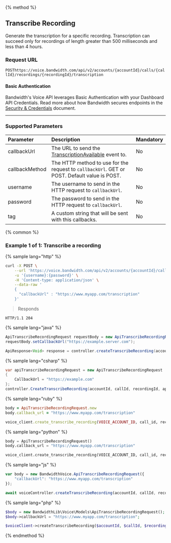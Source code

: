 {% method %}

## Transcribe Recording

Generate the transcription for a specific recording. Transcription can succeed only for recordings of length greater than 500 milliseconds and less than 4 hours.

### Request URL

<code class="get">POST</code>`https://voice.bandwidth.com/api/v2/accounts/{accountId}/calls/{callId}/recordings/{recordingId}/transcription`

#### Basic Authentication

Bandwidth's Voice API leverages Basic Authentication with your Dashboard API Credentials. Read more about how Bandwidth secures endpoints in the [Security & Credentials](../../../guides/accountCredentials.md) document.

---

### Supported Parameters

| Parameter      | Description                                                                                            | Mandatory |
|:---------------|:-------------------------------------------------------------------------------------------------------|:----------|
| callbackUrl    | The URL to send the [TranscriptionAvailable](../../bxml/callbacks/transcriptionAvailable.md) event to. | No        |
| callbackMethod | The HTTP method to use for the request to `callbackUrl`. GET or POST. Default value is POST.           | No        |
| username       | The username to send in the HTTP request to `callbackUrl`.                                             | No        |
| password       | The password to send in the HTTP request to `callbackUrl`.                                             | No        |
| tag            | A custom string that will be sent with this callbacks.                                                 | No        |

{% common %}

### Example 1 of 1: Transcribe a recording

{% sample lang="http" %}

```bash
curl -X POST \
    --url 'https://voice.bandwidth.com/api/v2/accounts/{accountId}/calls/{callId}/recordings/{recordingId}/transcription' \
    -u '{username}:{password}' \
    -H 'Content-type: application/json' \
    --data-raw '
    {
      "callbackUrl" : "https://www.myapp.com/transcription"
    }'
```

> Responds

```http
HTTP/1.1 204
```

{% sample lang="java" %}

```java
ApiTranscribeRecordingRequest requestBody = new ApiTranscribeRecordingRequest();
requestBody.setCallbackUrl("https://example.server.com");

ApiResponse<Void> response = controller.createTranscribeRecording(accountId, callId, recordingId, requestBody);
```

{% sample lang="csharp" %}

```csharp
var apiTranscribeRecordingRequest = new ApiTranscribeRecordingRequest
{
    CallbackUrl = "https://example.com"
};
controller.CreateTranscribeRecording(accountId, callId, recordingId, apiTranscribeRecordingRequest);
```

{% sample lang="ruby" %}

```ruby
body = ApiTranscribeRecordingRequest.new
body.callback_url = "https://www.myapp.com/transcription"

voice_client.create_transcribe_recording(VOICE_ACCOUNT_ID, call_id, recording_id, :body => body)
```

{% sample lang="python" %}

```python
body = ApiTranscribeRecordingRequest()
body.callback_url = "https://www.myapp.com/transcription"

voice_client.create_transcribe_recording(VOICE_ACCOUNT_ID, call_id, recording_id, body=body)
```

{% sample lang="js" %}

```js
var body = new BandwidthVoice.ApiTranscribeRecordingRequest({
    "callbackUrl": "https://www.myapp.com/transcription"
});

await voiceController.createTranscribeRecording(accountId, callId, recordingId, body);
```

{% sample lang="php" %}

```php
$body = new BandwidthLib\Voice\Models\ApiTranscribeRecordingRequest();
$body->callbackUrl = "https://www.myapp.com/transcription";

$voiceClient->createTranscribeRecording($accountId, $callId, $recordingId, $body);
```

{% endmethod %}
